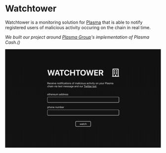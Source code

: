 # Watchtower

Watchtower is a monitoring solution for [Plasma](https://medium.com/@argongroup/ethereum-plasma-explained-608720d3c60e) that is able to notify registered users of malicious activity occuring on the chain in real time.

*We built our project around [Plasma Group](https://plasma.group)'s implementation of Plasma Cash.()*

![Watchtower screenshot](docs/main.png?raw=true)
